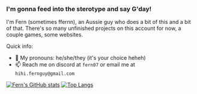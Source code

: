 ### I'm gonna feed into the sterotype and say G'day!
I'm Fern (sometimes ffernn), an Aussie guy who does a bit of this and a bit of that.
There's so many unfinished projects on this account for now, a couple games, some websites. 

Quick info:
- 💃 My pronouns: he/she/they (it's your choice heheh)
- 📫 Reach me on discord at `fern07` or email me at `hihi.fernguy@gmail.com`

[![Fern's GitHub stats](https://github-readme-stats.vercel.app/api?username=ffernn-dev&count_private=true&show_icons=true&theme=dark)](https://github.com/anuraghazra/github-readme-stats)
[![Top Langs](https://github-readme-stats.vercel.app/api/top-langs/?username=anuraghazra)](https://github.com/anuraghazra/github-readme-stats)

